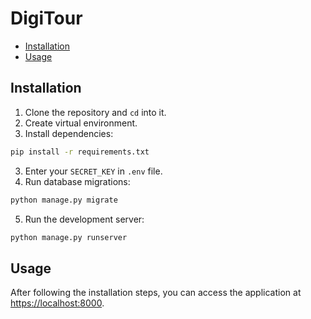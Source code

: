 # DigiTour

<!-- toc -->

- [Installation](#installation)
- [Usage](#usage)

<!-- tocstop -->

## Installation

1. Clone the repository and `cd` into it.
2. Create virtual environment.
3. Install dependencies:
```sh
pip install -r requirements.txt
```
3. Enter your `SECRET_KEY` in `.env` file.
4. Run database migrations:
```sh
python manage.py migrate
```
5. Run the development server:
```sh
python manage.py runserver
```

## Usage

After following the installation steps, you can access the application at [https://localhost:8000](https://localhost:8000).
